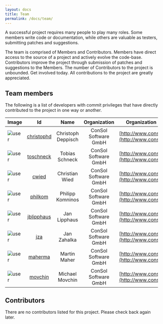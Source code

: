 ```yaml
---
layout: docs
title: Team
permalink: /docs/team/
---
```


A successful project requires many people to play many roles. Some members write code or documentation, while others are 
valuable as testers, submitting patches and suggestions.

The team is comprised of Members and Contributors. Members have direct access to the source of a project and actively 
evolve the code-base. Contributors improve the project through submission of patches and suggestions to the Members. 
The number of Contributors to the project is unbounded. Get involved today. All contributions to the project are greatly 
appreciated.

## Team members

The following is a list of developers with commit privileges that have directly contributed to the project in one way or 
another.

| Image | Id | Name | Organization | Organization URL | Roles |
|-------|:--:|:----:|:------------:|:----------------:|:-----:|
| ![user](/img/user.png) | [christophd](http://github.com/christophd) | Christoph Deppisch | ConSol Software GmbH | [http://www.consol.de/](http://www.consol.de/) | Developer |
| ![user](/img/user.png) | [toschneck](http://github.com/toschneck) | Tobias Schneck | ConSol Software GmbH | [http://www.consol.de/](http://www.consol.de/) | Developer |
| ![user](/img/user.png) | [cwied](http://github.com/cwied) | Christian Wied | ConSol Software GmbH | [http://www.consol.de/](http://www.consol.de/) | Developer |
| ![user](/img/user.png) | [philkom](http://github.com/philkom) | Philipp Komninos | ConSol Software GmbH | [http://www.consol.de/](http://www.consol.de/) | Developer |
| ![user](/img/user.png) | [jblipphaus](http://github.com/jblipphaus) | Jan Lipphaus | ConSol Software GmbH | [http://www.consol.de/](http://www.consol.de/) | Developer |
| ![user](/img/user.png) | [jza](http://github.com/jza) | Jan Zahalka | ConSol Software GmbH | [http://www.consol.de/](http://www.consol.de/) | Developer |
| ![user](/img/user.png) | [maherma](http://github.com/maherma) | Martin Maher | ConSol Software GmbH | [http://www.consol.de/](http://www.consol.de/) | Developer |
| ![user](/img/user.png) | [movchin](http://github.com/movchin) | Michael Movchin | ConSol Software GmbH | [http://www.consol.de/](http://www.consol.de/) | Web Developer |

## Contributors

There are no contributors listed for this project. Please check back again later.